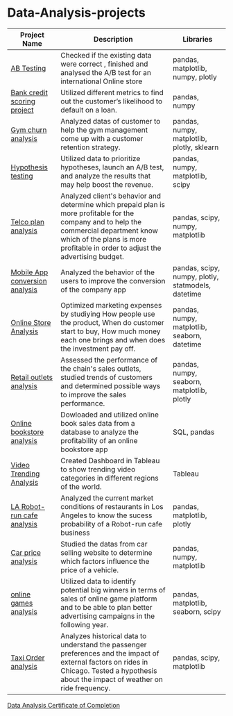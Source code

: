 # Data-Analysis-projects

| Project Name | Description | Libraries |
| --- | --- | --- |
| [AB Testing](https://github.com/MfFischer/Data-Analysis-projects/blob/main/AB%20testing%20.ipynb) | Checked if the existing data were correct , finished  and analysed the A/B test for an international Online store  | pandas, matplotlib, numpy, plotly 
| [Bank credit scoring project](https://github.com/MfFischer/Data-Analysis-projects/blob/main/Bank%20credit%20scoring%20project%20.new.ipynb) | Utilized different metrics to find out the customer’s likelihood to default on a loan. | pandas, numpy
| [Gym churn analysis](https://github.com/MfFischer/Data-Analysis-projects/blob/main/Gym%20churn%20(machine%20learning).ipynb) | Analyzed datas of customer to help the gym management come up with a customer retention strategy. | pandas, numpy, matplotlib, plotly, sklearn
| [Hypothesis testing](https://github.com/MfFischer/Data-Analysis-projects/blob/main/Hypothesis%20testing.ipynb)| Utilized data to prioritize hypotheses, launch an A/B test, and analyze the results that may help boost the revenue. | pandas, numpy, matplotlib, scipy
| [Telco plan analysis](https://github.com/MfFischer/Data-Analysis-projects/blob/main/Megaline%20telco%20analysis%20new.ipynb) | Analyzed client's behavior and determine which prepaid plan is more profitable for the company and to help the commercial department  know which of the plans is more profitable in order to adjust the advertising budget. | pandas, scipy, numpy, matplotlib
| [Mobile App conversion analysis](https://github.com/MfFischer/Data-Analysis-projects/blob/main/Mobile%20App%20conversion%20study.ipynb) | Analyzed the behavior of the users to improve the conversion of the company app | pandas, scipy, numpy, plotly, statmodels, datetime
| [Online Store Analysis](https://github.com/MfFischer/Data-Analysis-projects/blob/main/Online%20Business%20Analysis.ipynb) | Optimized marketing expenses by studiying How people use the product, When do customer start to buy, How much money each one brings and when does the investment pay off. | pandas, numpy, matplotlib, seaborn, datetime
| [Retail outlets analysis](https://github.com/MfFischer/Data-Analysis-projects/blob/main/Retail%20outlets%20performance%20analysis.ipynb) | Assessed the performance of the chain's sales outlets, studied trends of customers and determined possible ways to improve the sales performance. | pandas, numpy, seaborn, matplotlib, plotly
| [Online bookstore analysis](https://github.com/MfFischer/Data-Analysis-projects/blob/main/SQL_online%20bookstore.ipynb) | Dowloaded and utilized online book sales data from a database to analyze the profitability of an online bookstore app | SQL, pandas
| [Video Trending Analysis](https://github.com/MfFischer/Data-Analysis-projects/blob/main/Tableau%20dashboard.pdf) | Created Dashboard in Tableau to show trending video categories in different regions of the world. | Tableau
| [LA Robot-run cafe analysis](https://github.com/MfFischer/Data-Analysis-projects/blob/main/Telling%20story%20using%20data.ipynb) | Analyzed the current market conditions of restaurants in Los Angeles to know the sucess probability of a Robot-run cafe business | pandas, matplotlib, plotly
| [Car price analysis](https://github.com/MfFischer/Data-Analysis-projects/blob/main/car%20selling%20website%20analysis%20new.ipynb) | Studied the datas from car selling website to determine which factors influence the price of a vehicle. | pandas, numpy, matplotlib
| [online games analysis](https://github.com/MfFischer/Data-Analysis-projects/blob/main/online%20games%20analysis%20new.ipynb) | Utilized data to identify potential big winners in terms of sales of online game platform and to be able to plan better advertising campaigns in the following year. | pandas, matplotlib, seaborn, scipy
| [Taxi Order analysis](https://github.com/MfFischer/Data-Analysis-projects/blob/main/taxi%20companx%20analysis%20new.ipynb) | Analyzes historical data to understand the passenger preferences and the impact of external factors on rides in Chicago. Tested a hypothesis about the impact of weather on ride frequency. | pandas, scipy, matplotlib

[Data Analysis Certificate of Completion](https://slack-files.com/files-pri-safe/TPV9DP0N4-F023S91QG02/maria_fe_taran.pdf?c=1628069198-475c7c21fdf9bc7b)
